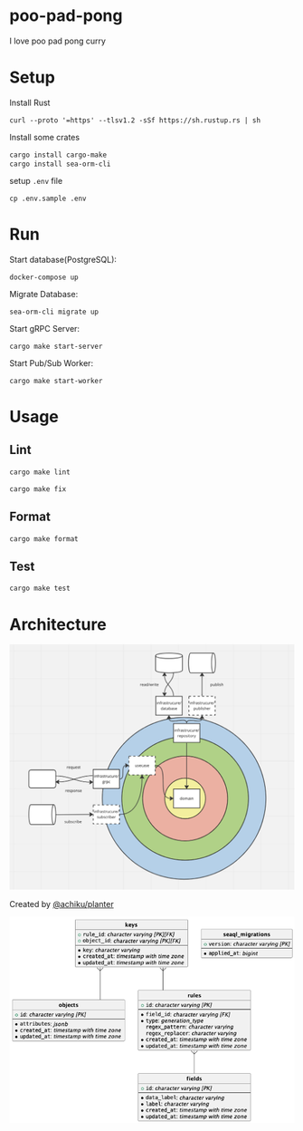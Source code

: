 # poo-pad-pong
I love poo pad pong curry

# Setup
Install Rust

```console
curl --proto '=https' --tlsv1.2 -sSf https://sh.rustup.rs | sh
```

Install some crates

```console
cargo install cargo-make
cargo install sea-orm-cli
```

setup `.env` file

```console
cp .env.sample .env 
```

# Run

Start database(PostgreSQL):

```console
docker-compose up
```

Migrate Database:

```console
sea-orm-cli migrate up
```

Start gRPC Server:

```console
cargo make start-server
```

Start Pub/Sub Worker:

```console
cargo make start-worker
```

# Usage
## Lint

```console
cargo make lint
```

```console
cargo make fix
```

## Format

```console
cargo make format
```

## Test

```console
cargo make test
```

# Architecture

![architecture.png](docs/architecture.png)

Created by [@achiku/planter](https://github.com/achiku/planter)

![erd.png](docs/erd.png)
